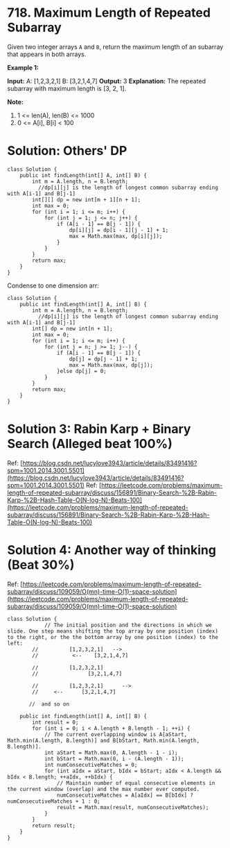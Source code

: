 # 718. Maximum Length of Repeated Subarray
Given two integer arrays  `A`  and  `B`, return the maximum length of an subarray that appears in both arrays.

**Example 1:**

**Input:**
A: [1,2,3,2,1]
B: [3,2,1,4,7]
**Output:** 3
**Explanation:** 
The repeated subarray with maximum length is [3, 2, 1].

**Note:**

1.  1 <= len(A), len(B) <= 1000
2.  0 <= A[i], B[i] < 100

# Solution: Others' DP
```
class Solution {
    public int findLength(int[] A, int[] B) {
        int m = A.length, n = B.length;
          //dp[i][j] is the length of longest common subarray ending with A[i-1] and B[j-1]
        int[][] dp = new int[m + 1][n + 1];
        int max = 0;
        for (int i = 1; i <= m; i++) {
            for (int j = 1; j <= n; j++) {
                if (A[i - 1] == B[j - 1]) {
                    dp[i][j] = dp[i - 1][j - 1] + 1;
                    max = Math.max(max, dp[i][j]);
                }
            }
        }
        return max;
    }
}
```
Condense to one dimension arr:
```
class Solution {
    public int findLength(int[] A, int[] B) {
        int m = A.length, n = B.length;
          //dp[i][j] is the length of longest common subarray ending with A[i-1] and B[j-1]
        int[] dp = new int[n + 1];
        int max = 0;
        for (int i = 1; i <= m; i++) {
            for (int j = n; j >= 1; j--) {
                if (A[i - 1] == B[j - 1]) {
                    dp[j] = dp[j - 1] + 1;
                    max = Math.max(max, dp[j]);
                }else dp[j] = 0;
            }
        }
        return max;
    }
}
```

# Solution 3: Rabin Karp + Binary Search (Alleged beat 100%)

Ref: [https://blog.csdn.net/lucylove3943/article/details/83491416?spm=1001.2014.3001.5501](https://blog.csdn.net/lucylove3943/article/details/83491416?spm=1001.2014.3001.5501)
Ref: [https://leetcode.com/problems/maximum-length-of-repeated-subarray/discuss/156891/Binary-Search-%2B-Rabin-Karp-%2B-Hash-Table-O(N-log-N)-Beats-100](https://leetcode.com/problems/maximum-length-of-repeated-subarray/discuss/156891/Binary-Search-%2B-Rabin-Karp-%2B-Hash-Table-O(N-log-N)-Beats-100)


# Solution 4: Another way of thinking (Beat 30%)
Ref: [https://leetcode.com/problems/maximum-length-of-repeated-subarray/discuss/109059/O(mn)-time-O(1)-space-solution](https://leetcode.com/problems/maximum-length-of-repeated-subarray/discuss/109059/O(mn)-time-O(1)-space-solution)
```
class Solution {
            // The initial position and the directions in which we slide. One step means shifting the top array by one position (index) to the right, or the the bottom array by one position (index) to the left:
        //          [1,2,3,2,1]   --> 
        //           <--    [3,2,1,4,7]  
        
        //          [1,2,3,2,1]    
        //                [3,2,1,4,7]  
        
        //          [1,2,3,2,1]      -->
        //     <--      [3,2,1,4,7]  

       //  and so on

    public int findLength(int[] A, int[] B) {
        int result = 0;
        for (int i = 0; i < A.length + B.length - 1; ++i) {
            // The current overlapping window is A[aStart, Math.min(A.length, B.length)] and B[bStart, Math.min(A.length, B.length)].
            int aStart = Math.max(0, A.length - 1 - i);  
            int bStart = Math.max(0, i - (A.length - 1));
            int numConsecutiveMatches = 0;
            for (int aIdx = aStart, bIdx = bStart; aIdx < A.length && bIdx < B.length; ++aIdx, ++bIdx) {
                // Maintain number of equal consecutive elements in the current window (overlap) and the max number ever computed.
                numConsecutiveMatches = A[aIdx] == B[bIdx] ? numConsecutiveMatches + 1 : 0;
                result = Math.max(result, numConsecutiveMatches);
            }
        }
        return result;
    }
}
```